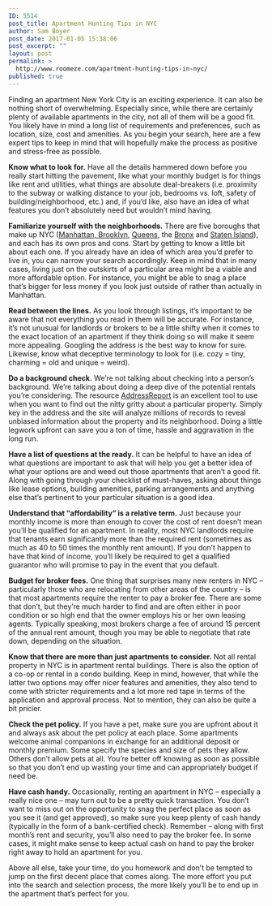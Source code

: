 ```yaml
---
ID: 5514
post_title: Apartment Hunting Tips in NYC
author: Sam Boyer
post_date: 2017-01-05 15:38:06
post_excerpt: ""
layout: post
permalink: >
  http://www.roomeze.com/apartment-hunting-tips-in-nyc/
published: true
---
```

Finding an apartment New York City is an exciting experience. It can also be nothing short of overwhelming. Especially since, while there are certainly plenty of available apartments in the city, not all of them will be a good fit. You likely have in mind a long list of requirements and preferences, such as location, size, cost and amenities. As you begin your search, here are a few expert tips to keep in mind that will hopefully make the process as positive and stress-free as possible.

<strong>Know what to look for.</strong> Have all the details hammered down before you really start hitting the pavement, like what your monthly budget is for things like rent and utilities, what things are absolute deal-breakers (i.e. proximity to the subway or walking distance to your job, bedrooms vs. loft, safety of building/neighborhood, etc.) and, if you’d like, also have an idea of what features you don’t absolutely need but wouldn’t mind having.

<strong>Familiarize yourself with the neighborhoods.</strong> There are five boroughs that make up NYC (<a href="http://t.signauxsept.com/e1t/c/5/f18dQhb0S7lC8dDMPbW2n0x6l2B9nMJW7t5XZs4Xb246N5vfVMld7tgKW5vMqt056dB31f51H8vn02?si=5167494290472960&amp;pi=DA0B2A57-5F68-4760-8E8D-F4C995D9F12D&amp;t=http%3A%2F%2Fen%2Ewikipedia%2Eorg%2Fwiki%2FList%5Fof%5FManhattan%5Fneighborhoods" data-saferedirecturl="https://www.google.com/url?q=http://t.signauxsept.com/e1t/c/5/f18dQhb0S7lC8dDMPbW2n0x6l2B9nMJW7t5XZs4Xb246N5vfVMld7tgKW5vMqt056dB31f51H8vn02?si%3D5167494290472960%26pi%3DDA0B2A57-5F68-4760-8E8D-F4C995D9F12D%26t%3Dhttp%253A%252F%252Fen%252Ewikipedia%252Eorg%252Fwiki%252FList%255Fof%255FManhattan%255Fneighborhoods&amp;source=gmail&amp;ust=1483735063885000&amp;usg=AFQjCNHK7jPXHswpIbkKhvXsJ2tt5fRguA">Manhattan, </a><a href="https://en.wikipedia.org/wiki/List_of_Brooklyn_neighborhoods" data-saferedirecturl="https://www.google.com/url?q=https://en.wikipedia.org/wiki/List_of_Brooklyn_neighborhoods&amp;source=gmail&amp;ust=1483735063885000&amp;usg=AFQjCNHE7khmqnm5UYoWjj5uixhy_ppUjQ">Brooklyn</a>, <a href="https://en.wikipedia.org/wiki/List_of_Queens_neighborhoods" data-saferedirecturl="https://www.google.com/url?q=https://en.wikipedia.org/wiki/List_of_Queens_neighborhoods&amp;source=gmail&amp;ust=1483735063885000&amp;usg=AFQjCNGNSr9q0ka7O4OWZoQF9NK5luJfIA">Queens</a>, the <a href="https://en.wikipedia.org/wiki/List_of_Bronx_neighborhoods" data-saferedirecturl="https://www.google.com/url?q=https://en.wikipedia.org/wiki/List_of_Bronx_neighborhoods&amp;source=gmail&amp;ust=1483735063885000&amp;usg=AFQjCNFPzTXb3Ixc09VTZ-GZIsV9yMRxmA">Bronx</a> and <a href="https://en.wikipedia.org/wiki/List_of_Staten_Island_neighborhoods" data-saferedirecturl="https://www.google.com/url?q=https://en.wikipedia.org/wiki/List_of_Staten_Island_neighborhoods&amp;source=gmail&amp;ust=1483735063885000&amp;usg=AFQjCNHcuH4eJIlaOeSRVONB2PulTd-1Tw">Staten Island</a>), and each has its own pros and cons. Start by getting to know a little bit about each one. If you already have an idea of which area you’d prefer to live in, you can narrow your search accordingly. Keep in mind that in many cases, living just on the outskirts of a particular area might be a viable and more affordable option. For instance, you might be able to snag a place that’s bigger for less money if you look just outside of rather than actually in Manhattan.

<strong>Read between the lines.</strong> As you look through listings, it’s important to be aware that not everything you read in them will be accurate. For instance, it’s not unusual for landlords or brokers to be a little shifty when it comes to the exact location of an apartment if they think doing so will make it seem more appealing. Googling the address is the best way to know for sure. Likewise, know what deceptive terminology to look for (i.e. cozy = tiny, charming = old and unique = weird).

<strong>Do a background check.</strong> We’re not talking about checking into a person’s background. We’re talking about doing a deep dive of the potential rentals you’re considering. The resource <a href="https://www.addressreport.com/" data-saferedirecturl="https://www.google.com/url?q=https://www.addressreport.com/&amp;source=gmail&amp;ust=1483735063885000&amp;usg=AFQjCNGK4E5kBCzLvpl6T8DLYnmnMH9f2Q">AddressReport</a> is an excellent tool to use when you want to find out the nitty gritty about a particular property. Simply key in the address and the site will analyze millions of records to reveal unbiased information about the property and its neighborhood. Doing a little legwork upfront can save you a ton of time, hassle and aggravation in the long run.

<strong>Have a list of questions at the ready.</strong> It can be helpful to have an idea of what questions are important to ask that will help you get a better idea of what your options are and weed out those apartments that aren’t a good fit. Along with going through your checklist of must-haves, asking about things like lease options, building amenities, parking arrangements and anything else that’s pertinent to your particular situation is a good idea.

<strong>Understand that “affordability” is a relative term.</strong> Just because your monthly income is more than enough to cover the cost of rent doesn’t mean you’ll be qualified for an apartment. In reality, most NYC landlords require that tenants earn significantly more than the required rent (sometimes as much as 40 to 50 times the monthly rent amount). If you don’t happen to have that kind of income, you’ll likely be required to get a qualified guarantor who will promise to pay in the event that you default.

<strong>Budget for broker fees.</strong> One thing that surprises many new renters in NYC – particularly those who are relocating from other areas of the country – is that most apartments require the renter to pay a broker fee. There are some that don’t, but they’re much harder to find and are often either in poor condition or so high end that the owner employs his or her own leasing agents. Typically speaking, most brokers charge a fee of around 15 percent of the annual rent amount, though you may be able to negotiate that rate down, depending on the situation.

<strong>Know that there are more than just apartments to consider.</strong> Not all rental property in NYC is in apartment rental buildings. There is also the option of a co-op or rental in a condo building. Keep in mind, however, that while the latter two options may offer nicer features and amenities, they also tend to come with stricter requirements and a lot more red tape in terms of the application and approval process. Not to mention, they can also be quite a bit pricier.

<strong>Check the pet policy.</strong> If you have a pet, make sure you are upfront about it and always ask about the pet policy at each place. Some apartments welcome animal companions in exchange for an additional deposit or monthly premium. Some specify the species and size of pets they allow. Others don’t allow pets at all. You’re better off knowing as soon as possible so that you don’t end up wasting your time and can appropriately budget if need be.

<strong>Have cash handy.</strong> Occasionally, renting an apartment in NYC – especially a really nice one – may turn out to be a pretty quick transaction. You don’t want to miss out on the opportunity to snag the perfect place as soon as you see it (and get approved), so make sure you keep plenty of cash handy (typically in the form of a bank-certified check). Remember – along with first month’s rent and security, you’ll also need to pay the broker fee. In some cases, it might make sense to keep actual cash on hand to pay the broker right away to hold an apartment for you.

Above all else, take your time, do you homework and don’t be tempted to jump on the first decent place that comes along. The more effort you put into the search and selection process, the more likely you’ll be to end up in the apartment that’s perfect for you.